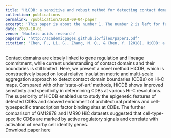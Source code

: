 ```yaml
---
title: "HiCDB: a sensitive and robust method for detecting contact domain boundaries"
collection: publications
permalink: /publication/2018-09-04-paper
excerpt: 'This paper is about the number 1. The number 2 is left for future work.'
date: 2009-10-01
venue: 'Nucleic acids research'
paperurl: 'http://academicpages.github.io/files/paper1.pdf'
citation: 'Chen, F., Li, G., Zhang, M. Q., & Chen, Y. (2018). HiCDB: a sensitive and robust method for detecting contact domain boundaries. Nucleic acids research, 46(21), 11239-11250.'
---
```

Contact domains are closely linked to gene regulation and lineage commitment, while current understanding of contact domains and their boundaries is still limited. Here, we present a novel method HiCDB, which is constructively based on local relative insulation metric and multi-scale aggregation approach to detect contact domain boundaries (CDBs) on Hi-C maps. Compared with other ‘state-of-art’ methods, HiCDB shows improved sensitivity and speciﬁcity in determining CDBs at various Hi-C resolutions. The superiority of HiCDB enabled us to study the epigenetic features of detected CDBs and showed enrichment of architectural proteins and cell-typespeciﬁc transcription factor binding sites at CDBs. The further comparison of GM12878 and IMR90 HiC datasets suggested that cell-type-speciﬁc CDBs are marked by active regulatory signals and correlate with activation of nearby cell identity genes.  
[Download paper here]()

